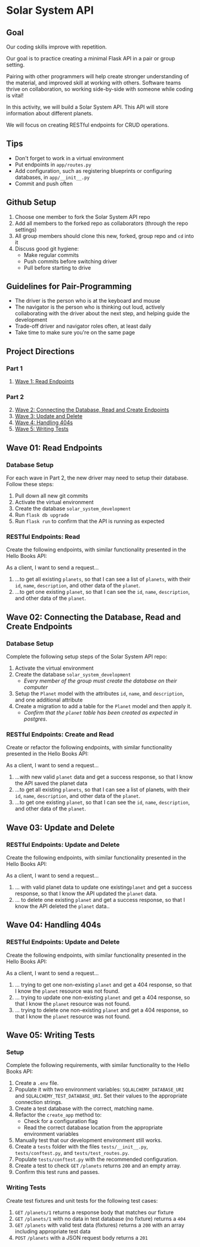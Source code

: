 # Solar System API

## Goal

Our coding skills improve with repetition.

Our goal is to practice creating a minimal Flask API in a pair or group setting.

Pairing with other programmers will help create stronger understanding of the material, and improved skill at working with others. Software teams thrive on collaboration, so working side-by-side with someone while coding is vital!

In this activity, we will build a Solar System API. This API will store information about different planets.

We will focus on creating RESTful endpoints for CRUD operations.

## Tips

- Don't forget to work in a virtual environment
- Put endpoints in `app/routes.py`
- Add configuration, such as registering blueprints or configuring databases, in `app/__init__.py`
- Commit and push often

## Github Setup

1. Choose one member to fork the Solar System API repo 
1. Add all members to the forked repo as collaborators (through the repo settings)
1. All group members should clone this new, forked, group repo and `cd` into it
1. Discuss good git hygiene: 
    * Make regular commits
    * Push commits before switching driver
    * Pull before starting to drive

## Guidelines for Pair-Programming

- The driver is the person who is at the keyboard and mouse
- The navigator is the person who is thinking out loud, actively collaborating with the driver about the next step, and helping guide the development
- Trade-off driver and navigator roles often, at least daily
- Take time to make sure you're on the same page

## Project Directions

### Part 1
1. [Wave 1: Read Endpoints](#wave-01-read-endpoints)


### Part 2
2. [Wave 2: Connecting the Database, Read and Create Endpoints](#wave-02-connecting-the-database-read-and-create-endpoints)
3. [Wave 3: Update and Delete](#wave-03-update-and-delete)
4. [Wave 4: Handling 404s](#wave-04-handling-404s)
5. [Wave 5: Writing Tests](#wave-05-writing-tests)

## Wave 01: Read Endpoints

### Database Setup
For each wave in Part 2, the new driver may need to setup their database. Follow these steps:

1. Pull down all new git commits
1. Activate the virtual environment
1. Create the database `solar_system_development`
1. Run `flask db upgrade`
1. Run `flask run` to confirm that the API is running as expected

### RESTful Endpoints: Read
Create the following endpoints, with similar functionality presented in the Hello Books API:

As a client, I want to send a request...

1. ...to get all existing `planets`, so that I can see a list of `planets`, with their `id`, `name`, `description`, and other data of the `planet`.
1. ...to get one existing `planet`, so that I can see the `id`, `name`, `description`, and other data of the `planet`.

## Wave 02: Connecting the Database, Read and Create Endpoints

### Database Setup

Complete the following setup steps of the Solar System API repo:
1. Activate the virtual environment
1. Create the database `solar_system_development`
    * *Every member of the group must create the database on their computer*
1. Setup the `Planet` model with the attributes `id`, `name`, and `description`, and one additional attribute
1. Create a migration to add a table for the `Planet` model and then apply it. 
    * *Confirm that the `planet` table has been created as expected in postgres*.

### RESTful Endpoints: Create and Read
Create or refactor the following endpoints, with similar functionality presented in the Hello Books API:

As a client, I want to send a request...

1. ...with new valid `planet` data and get a success response, so that I know the API saved the planet data
1. ...to get all existing `planets`, so that I can see a list of planets, with their `id`, `name`, `description`, and other data of the `planet`.
1. ...to get one existing `planet`, so that I can see the `id`, `name`, `description`, and other data of the `planet`.

## Wave 03: Update and Delete

### RESTful Endpoints: Update and Delete
Create the following endpoints, with similar functionality presented in the Hello Books API:

As a client, I want to send a request...

1. ... with valid planet data to update one existing`planet` and get a success response, so that I know the API updated the `planet` data.
1. ... to delete one existing `planet` and get a success response, so that I know the API deleted the `planet` data..

## Wave 04: Handling 404s

### RESTful Endpoints: Update and Delete
Create the following endpoints, with similar functionality presented in the Hello Books API:

As a client, I want to send a request...

1. ... trying to get one non-existing `planet` and get a 404 response, so that I know the `planet` resource was not found.
1. ... trying to update one non-existing `planet` and get a 404 response, so that I know the `planet` resource was not found.
1. ... trying to delete one non-existing `planet` and get a 404 response, so that I know the `planet` resource was not found.

## Wave 05: Writing Tests

### Setup
Complete the following requirements, with similar functionality to the Hello Books API:

1. Create a `.env` file.
1. Populate it with two environment variables: `SQLALCHEMY_DATABASE_URI` and `SQLALCHEMY_TEST_DATABASE_URI`. Set their values to the appropriate connection strings.
1. Create a test database with the correct, matching name.
1. Refactor the `create_app` method to:
   * Check for a configuration flag
   * Read the correct database location from the appropriate environment variables
1. Manually test that our development environment still works.
1. Create a `tests` folder with the files `tests/__init__.py`, `tests/conftest.py`, and `tests/test_routes.py`.
1. Populate `tests/conftest.py` with the recommended configuration.
1. Create a test to check `GET` `/planets` returns `200` and an empty array.
1. Confirm this test runs and passes.

### Writing Tests
Create test fixtures and unit tests for the following test cases:

1. `GET` `/planets/1` returns a response body that matches our fixture
1. `GET` `/planets/1` with no data in test database (no fixture) returns a `404`
1. `GET` `/planets` with valid test data (fixtures) returns a `200` with an array including appropriate test data
1. `POST` `/planets` with a JSON request body returns a `201`